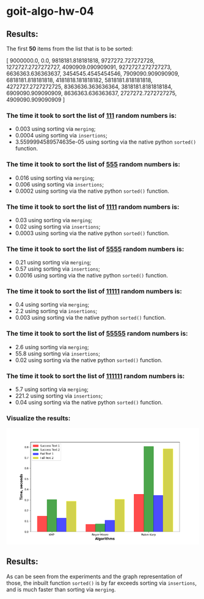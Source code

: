 # goit-algo-hw-04

## Results:

The first **50** items from the list that is to be sorted: 

[
    9000000.0, 0.0, 9818181.818181818, 9727272.727272728, 1272727.2727272727, 4090909.090909091, 9272727.272727273, 6636363.636363637, 3454545.4545454546, 7909090.909090909, 6818181.818181818, 4181818.181818182, 5818181.818181818, 4272727.2727272725, 8363636.363636364, 3818181.8181818184, 6909090.909090909, 8636363.636363637, 2727272.7272727275, 4909090.909090909
]


### The time it took to sort the list of <ins>111</ins> random numbers is:

- 0.003 using sorting via `merging`;
- 0.0004 using sorting via `insertions`;
- 3.5599994589574635e-05 using sorting via the native python `sorted()` function.

### The time it took to sort the list of <ins>555</ins> random numbers is:

- 0.016 using sorting via `merging`;
- 0.006 using sorting via `insertions`;
- 0.0002 using sorting via the native python `sorted()` function.


### The time it took to sort the list of <ins>1111</ins> random numbers is:

- 0.03 using sorting via `merging`;
- 0.02 using sorting via `insertions`;
- 0.0003 using sorting via the native python `sorted()` function.

### The time it took to sort the list of <ins>5555</ins> random numbers is:

- 0.21 using sorting via `merging`;
- 0.57 using sorting via `insertions`;
- 0.0016 using sorting via the native python `sorted()` function.


### The time it took to sort the list of <ins>11111</ins> random numbers is:

- 0.4 using sorting via `merging`;
- 2.2 using sorting via `insertions`;
- 0.003 using sorting via the native python `sorted()` function.


### The time it took to sort the list of <ins>55555</ins> random numbers is:

- 2.6 using sorting via `merging`;
- 55.8 using sorting via `insertions`;
- 0.02 using sorting via the native python `sorted()` function.

### The time it took to sort the list of <ins>111111</ins> random numbers is:

- 5.7 using sorting via `merging`;
- 221.2 using sorting via `insertions`;
- 0.04 using sorting via the native python `sorted()` function.


### Visualize the results:

![alt text](image.png)

## Results:

As can be seen from the experiments and the graph representation of those, the inbuilt function `sorted()` is by far exceeds sorting via `insertions`, and is much faster than sorting via `merging`.